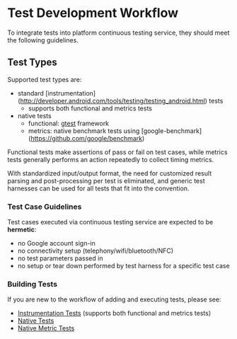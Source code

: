 # Test Development Workflow

To integrate tests into platform continuous testing service, they should meet
the following guidelines.

## Test Types

Supported test types are:

*   standard [instrumentation]
    (http://developer.android.com/tools/testing/testing_android.html) tests
    *   supports both functional and metrics tests
*   native tests
    *   functional: [gtest](https://github.com/google/googletest) framework
    *   metrics: native benchmark tests using [google-benchmark]
        (https://github.com/google/benchmark)

Functional tests make assertions of pass or fail on test cases, while metrics
tests generally performs an action repeatedly to collect timing metrics.

With standardized input/output format, the need for customized result parsing
and post-processing per test is eliminated, and generic test harnesses can be
used for all tests that fit into the convention.

### Test Case Guidelines

Test cases executed via continuous testing service are expected to be
**hermetic**:

* no Google account sign-in
* no connectivity setup (telephony/wifi/bluetooth/NFC)
* no test parameters passed in
* no setup or tear down performed by test harness for a specific test case

### Building Tests

If you are new to the workflow of adding and executing tests, please see:

*   [Instrumentation Tests](instrumentation.md) (supports both functional and
    metrics tests)
*   [Native Tests](native.md)
*   [Native Metric Tests](metrics.md)
